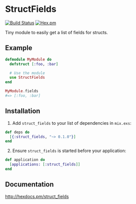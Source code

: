# StructFields

[![Build Status](https://travis-ci.org/nTraum/struct_fields.svg?branch=master)](https://travis-ci.org/nTraum/struct_fields)
[![Hex.pm](https://img.shields.io/hexpm/v/struct_fields.svg)](https://hex.pm/packages/struct_fields)

Tiny module to easily get a list of fields for structs.

## Example

```elixir
defmodule MyModule do
  defstruct [:foo, :bar]

  # Use the module
  use StructFields
end

MyModule.fields
#=> [:foo, :bar]
```

## Installation

1. Add `struct_fields` to your list of dependencies in `mix.exs`:

```elixir
def deps do
  [{:struct_fields, "~> 0.1.0"}]
end
```

2. Ensure `struct_fields` is started before your application:

```elixir
def application do
  [applications: [:struct_fields]]
end
```

## Documentation

http://hexdocs.pm/struct_fields
